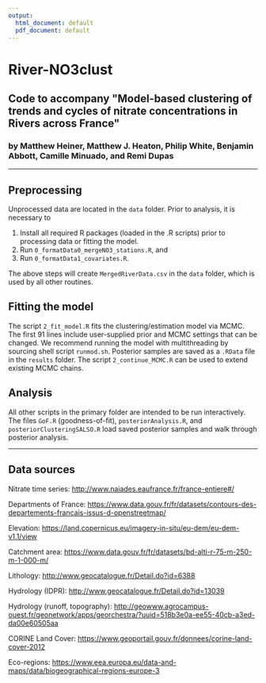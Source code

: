 ```yaml
---
output:
  html_document: default
  pdf_document: default
---
```

# River-NO3clust

## Code to accompany "Model-based clustering of trends and cycles of nitrate concentrations in Rivers across France"

### by Matthew Heiner, Matthew J. Heaton, Philip White, Benjamin Abbott, Camille Minuado, and Remi Dupas
-----------
## Preprocessing

Unprocessed data are located in the `data` folder. Prior to analysis, it is necessary to 

1. Install all required R packages (loaded in the .R scripts) prior to processing data or fitting the model.
2. Run `0_formatData0_mergeNO3_stations.R`, and 
3. Run `0_formatData1_covariates.R`. 
 
The above steps will create `MergedRiverData.csv` in the `data` folder, which is used by all other routines.

## Fitting the model
The script `2_fit_model.R` fits the clustering/estimation model via MCMC. The first 91 lines include user-supplied prior and MCMC settings that can be changed. We recommend running the model with multithreading by sourcing shell script `runmod.sh`. Posterior samples are saved as a `.RData` file in the `results` folder. The script `2_continue_MCMC.R` can be used to extend existing MCMC chains.

## Analysis
All other scripts in the primary folder are intended to be run interactively.
The files `GoF.R` (goodness-of-fit), `posteriorAnalysis.R`, and `posteriorClusteringSALSO.R` load saved posterior samples and walk through posterior analysis.

----------
## Data sources
Nitrate time series: http://www.naiades.eaufrance.fr/france-entiere#/

Departments of France: https://www.data.gouv.fr/fr/datasets/contours-des-departements-francais-issus-d-openstreetmap/

Elevation: https://land.copernicus.eu/imagery-in-situ/eu-dem/eu-dem-v1.1/view

Catchment area: https://www.data.gouv.fr/fr/datasets/bd-alti-r-75-m-250-m-1-000-m/

Lithology: http://www.geocatalogue.fr/Detail.do?id=6388

Hydrology (IDPR): http://www.geocatalogue.fr/Detail.do?id=13039

Hydrology (runoff, topography): http://geowww.agrocampus-ouest.fr/geonetwork/apps/georchestra/?uuid=518b3e0a-ee55-40cb-a3ed-da00e60505aa

CORINE Land Cover: https://www.geoportail.gouv.fr/donnees/corine-land-cover-2012

Eco-regions: https://www.eea.europa.eu/data-and-maps/data/biogeographical-regions-europe-3

